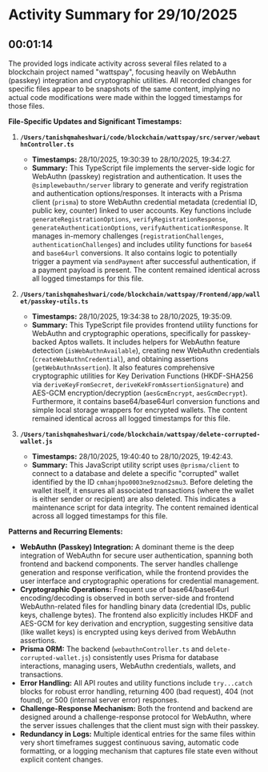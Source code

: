 # Activity Summary for 29/10/2025

## 00:01:14
The provided logs indicate activity across several files related to a blockchain project named "wattspay", focusing heavily on WebAuthn (passkey) integration and cryptographic utilities. All recorded changes for specific files appear to be snapshots of the same content, implying no actual code modifications were made within the logged timestamps for those files.

**File-Specific Updates and Significant Timestamps:**

1.  **`/Users/tanishqmaheshwari/code/blockchain/wattspay/src/server/webauthnController.ts`**
    *   **Timestamps:** 28/10/2025, 19:30:39 to 28/10/2025, 19:34:27.
    *   **Summary:** This TypeScript file implements the server-side logic for WebAuthn (passkey) registration and authentication. It uses the `@simplewebauthn/server` library to generate and verify registration and authentication options/responses. It interacts with a Prisma client (`prisma`) to store WebAuthn credential metadata (credential ID, public key, counter) linked to user accounts. Key functions include `generateRegistrationOptions`, `verifyRegistrationResponse`, `generateAuthenticationOptions`, `verifyAuthenticationResponse`. It manages in-memory challenges (`registrationChallenges`, `authenticationChallenges`) and includes utility functions for `base64` and `base64url` conversions. It also contains logic to potentially trigger a payment via `sendPayment` after successful authentication, if a payment payload is present. The content remained identical across all logged timestamps for this file.

2.  **`/Users/tanishqmaheshwari/code/blockchain/wattspay/Frontend/app/wallet/passkey-utils.ts`**
    *   **Timestamps:** 28/10/2025, 19:34:38 to 28/10/2025, 19:35:09.
    *   **Summary:** This TypeScript file provides frontend utility functions for WebAuthn and cryptographic operations, specifically for passkey-backed Aptos wallets. It includes helpers for WebAuthn feature detection (`isWebAuthnAvailable`), creating new WebAuthn credentials (`createWebAuthnCredential`), and obtaining assertions (`getWebAuthnAssertion`). It also features comprehensive cryptographic utilities for Key Derivation Functions (HKDF-SHA256 via `deriveKeyFromSecret`, `deriveKekFromAssertionSignature`) and AES-GCM encryption/decryption (`aesGcmEncrypt`, `aesGcmDecrypt`). Furthermore, it contains base64/base64url conversion functions and simple local storage wrappers for encrypted wallets. The content remained identical across all logged timestamps for this file.

3.  **`/Users/tanishqmaheshwari/code/blockchain/wattspay/delete-corrupted-wallet.js`**
    *   **Timestamps:** 28/10/2025, 19:40:40 to 28/10/2025, 19:42:43.
    *   **Summary:** This JavaScript utility script uses `@prisma/client` to connect to a database and delete a specific "corrupted" wallet identified by the ID `cmhamjhpo0003ne9znod2smu3`. Before deleting the wallet itself, it ensures all associated transactions (where the wallet is either sender or recipient) are also deleted. This indicates a maintenance script for data integrity. The content remained identical across all logged timestamps for this file.

**Patterns and Recurring Elements:**

*   **WebAuthn (Passkey) Integration:** A dominant theme is the deep integration of WebAuthn for secure user authentication, spanning both frontend and backend components. The server handles challenge generation and response verification, while the frontend provides the user interface and cryptographic operations for credential management.
*   **Cryptographic Operations:** Frequent use of base64/base64url encoding/decoding is observed in both server-side and frontend WebAuthn-related files for handling binary data (credential IDs, public keys, challenge bytes). The frontend also explicitly includes HKDF and AES-GCM for key derivation and encryption, suggesting sensitive data (like wallet keys) is encrypted using keys derived from WebAuthn assertions.
*   **Prisma ORM:** The backend (`webauthnController.ts` and `delete-corrupted-wallet.js`) consistently uses Prisma for database interactions, managing users, WebAuthn credentials, wallets, and transactions.
*   **Error Handling:** All API routes and utility functions include `try...catch` blocks for robust error handling, returning 400 (bad request), 404 (not found), or 500 (internal server error) responses.
*   **Challenge-Response Mechanism:** Both the frontend and backend are designed around a challenge-response protocol for WebAuthn, where the server issues challenges that the client must sign with their passkey.
*   **Redundancy in Logs:** Multiple identical entries for the same files within very short timeframes suggest continuous saving, automatic code formatting, or a logging mechanism that captures file state even without explicit content changes.